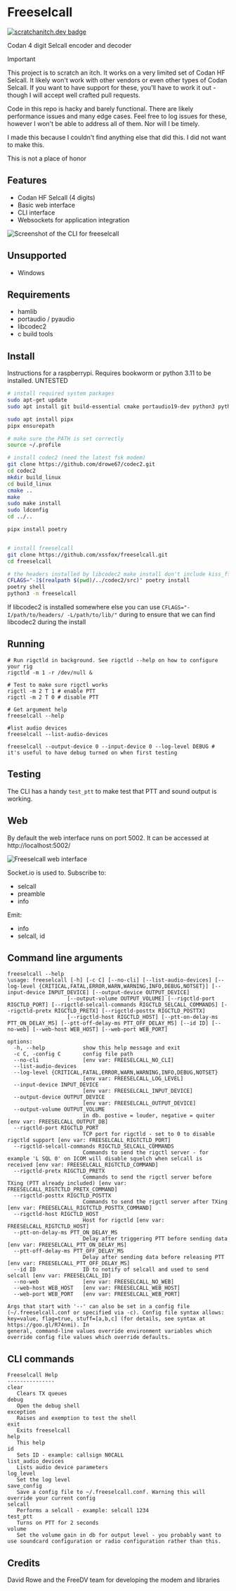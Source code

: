 Freeselcall
==
[![scratchanitch.dev badge](https://img.shields.io/badge/scratchanitch-dev-FFC4B5)](https://scratchanitch.dev)

Codan 4 digit Selcall encoder and decoder

> [!IMPORTANT]  
> This project is to scratch an itch. It works on a very limited set of Codan HF Selcall. It likely won't work with other vendors or even other types of Codan Selcall. If you want to have support for these, you'll have to work it out - though I will accept well crafted pull requests.
> 
> Code in this repo is hacky and barely functional. There are likely performance issues and many edge cases. Feel free to log issues for these, however I won't be able to address all of them. Nor will I be timely.
>
> I made this because I couldn't find anything else that did this. I did not want to make this.
> 
> This is not a place of honor

## Features
 - Codan HF Selcall (4 digits)
 - Basic web interface
 - CLI interface
 - Websockets for application integration

![Screenshot of the CLI for freeselcall](./docs/cli.png)

## Unsupported
 - Windows

## Requirements
 - hamlib
 - portaudio / pyaudio
 - libcodec2
 - c build tools

## Install

Instructions for a raspberrypi. Requires bookworm or python 3.11 to be installed. UNTESTED

```sh
# install required system packages
sudo apt-get update
sudo apt install git build-essential cmake portaudio19-dev python3 python3-dev libhamlib-utils

sudo apt install pipx
pipx ensurepath

# make sure the PATH is set correctly
source ~/.profile

# install codec2 (need the latest fsk modem)
git clone https://github.com/drowe67/codec2.git
cd codec2
mkdir build_linux
cd build_linux
cmake ..
make
sudo make install
sudo ldconfig
cd ../..

pipx install poetry


# install freeselcall
git clone https://github.com/xssfox/freeselcall.git
cd freeselcall

# the headers installed by libcodec2 make install don't include kiss_fftr.h required by the modem
CFLAGS="-I$(realpath $(pwd)/../codec2/src)" poetry install
poetry shell
python3 -m freeselcall
```

If libcodec2 is installed somewhere else you can use `CFLAGS="-I/path/to/headers/ -L/path/to/lib/"` during to ensure that we can find libcodec2 during the install

## Running
```
# Run rigctld in background. See rigctld --help on how to configure your rig
rigctld -m 1 -r /dev/null &

# Test to make sure rigctl works
rigctl -m 2 T 1 # enable PTT
rigctl -m 2 T 0 # disable PTT

# Get argument help
freeselcall --help

#list audio devices
freeselcall --list-audio-devices

freeselcall --output-device 0 --input-device 0 --log-level DEBUG # it's useful to have debug turned on when first testing
```

## Testing

The CLI has a handy `test_ptt` to make test that PTT and sound output is working.

## Web
By default the web interface runs on port 5002. It can be accessed at http://localhost:5002/

![Freeselcall web interface](./docs/web.png)

Socket.io is used to. Subscribe to:
 - selcall
 - preamble
 - info

Emit:
 - info
 - selcall, id

## Command line arguments
```
freeselcall --help
\usage: freeselcall [-h] [-c C] [--no-cli] [--list-audio-devices] [--log-level {CRITICAL,FATAL,ERROR,WARN,WARNING,INFO,DEBUG,NOTSET}] [--input-device INPUT_DEVICE] [--output-device OUTPUT_DEVICE]
                   [--output-volume OUTPUT_VOLUME] [--rigctld-port RIGCTLD_PORT] [--rigctld-selcall-commands RIGCTLD_SELCALL_COMMANDS] [--rigctld-pretx RIGCTLD_PRETX] [--rigctld-posttx RIGCTLD_POSTTX]
                   [--rigctld-host RIGCTLD_HOST] [--ptt-on-delay-ms PTT_ON_DELAY_MS] [--ptt-off-delay-ms PTT_OFF_DELAY_MS] [--id ID] [--no-web] [--web-host WEB_HOST] [--web-port WEB_PORT]

options:
  -h, --help            show this help message and exit
  -c C, -config C       config file path
  --no-cli              [env var: FREESELCALL_NO_CLI]
  --list-audio-devices
  --log-level {CRITICAL,FATAL,ERROR,WARN,WARNING,INFO,DEBUG,NOTSET}
                        [env var: FREESELCALL_LOG_LEVEL]
  --input-device INPUT_DEVICE
                        [env var: FREESELCALL_INPUT_DEVICE]
  --output-device OUTPUT_DEVICE
                        [env var: FREESELCALL_OUTPUT_DEVICE]
  --output-volume OUTPUT_VOLUME
                        in db. postive = louder, negative = quiter [env var: FREESELCALL_OUTPUT_DB]
  --rigctld-port RIGCTLD_PORT
                        TCP port for rigctld - set to 0 to disable rigctld support [env var: FREESELCALL_RIGTCTLD_PORT]
  --rigctld-selcall-commands RIGCTLD_SELCALL_COMMANDS
                        Commands to send the rigctl server - for example 'L SQL 0' on ICOM will disable squelch when selcall is received [env var: FREESELCALL_RIGTCTLD_COMMAND]
  --rigctld-pretx RIGCTLD_PRETX
                        Commands to send the rigctl server before TXing (PTT already included) [env var: FREESELCALL_RIGTCTLD_PRETX_COMMAND]
  --rigctld-posttx RIGCTLD_POSTTX
                        Commands to send the rigctl server after TXing [env var: FREESELCALL_RIGTCTLD_POSTTX_COMMAND]
  --rigctld-host RIGCTLD_HOST
                        Host for rigctld [env var: FREESELCALL_RIGTCTLD_HOST]
  --ptt-on-delay-ms PTT_ON_DELAY_MS
                        Delay after triggering PTT before sending data [env var: FREESELCALL_PTT_ON_DELAY_MS]
  --ptt-off-delay-ms PTT_OFF_DELAY_MS
                        Delay after sending data before releasing PTT [env var: FREESELCALL_PTT_OFF_DELAY_MS]
  --id ID               ID to notify of selcall and used to send selcall [env var: FREESELCALL_ID]
  --no-web              [env var: FREESELCALL_NO_WEB]
  --web-host WEB_HOST   [env var: FREESELCALL_WEB_HOST]
  --web-port WEB_PORT   [env var: FREESELCALL_WEB_PORT]

Args that start with '--' can also be set in a config file (~/.freeselcall.conf or specified via -c). Config file syntax allows: key=value, flag=true, stuff=[a,b,c] (for details, see syntax at https://goo.gl/R74nmi). In
general, command-line values override environment variables which override config file values which override defaults.
```

## CLI commands
```
Freeselcall Help 
--------------- 
clear 
   Clears TX queues 
debug 
   Open the debug shell 
exception 
   Raises and exemption to test the shell 
exit 
   Exits freeselcall 
help 
   This help 
id 
   Sets ID - example: callsign N0CALL 
list_audio_devices 
   Lists audio device parameters 
log_level 
   Set the log level 
save_config 
   Save a config file to ~/.freeselcall.conf. Warning this will override your current config 
selcall 
   Performs a selcall - example: selcall 1234 
test_ptt 
   Turns on PTT for 2 seconds 
volume 
   Set the volume gain in db for output level - you probably want to use soundcard configuration or radio configuration rather than this.
```

Credits
--
David Rowe and the FreeDV team for developing the modem and libraries 